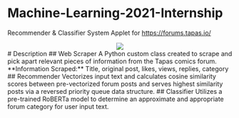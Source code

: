 # Machine-Learning-2021-Internship
Recommender &amp; Classifier System Applet for https://forums.tapas.io/
<div align=center><img src="https://user-images.githubusercontent.com/27745342/132301665-d4ea3c25-9a4b-4019-9857-9b83d2eb8eb4.png"></div>
# Description
## Web Scraper
A Python custom class created to scrape and pick apart relevant pieces of information from the Tapas comics forum.
**Information Scraped:** Title, original post, likes, views, replies, category
## Recommender
Vectorizes input text and calculates cosine similarity scores between pre-vectorized forum posts and serves highest similarity posts via a reversed priority queue data structure.
## Classifier
Utilizes a pre-trained RoBERTa model to determine an approximate and appropriate forum category for user input text.

